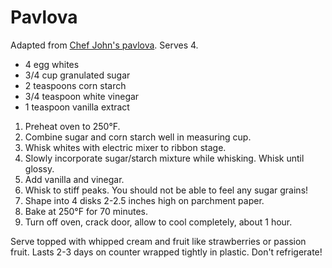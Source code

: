 # Pavlova

Adapted from [Chef John's pavlova](http://foodwishes.blogspot.com/2012/04/fresh-strawberry-pavlova-cracking-up.html). Serves 4.

- 4 egg whites
- 3/4 cup granulated sugar
- 2 teaspoons corn starch
- 3/4 teaspoon white vinegar
- 1 teaspoon vanilla extract

1. Preheat oven to 250&deg;F.
2. Combine sugar and corn starch well in measuring cup.
3. Whisk whites with electric mixer to ribbon stage.
4. Slowly incorporate sugar/starch mixture while whisking. Whisk until glossy.
5. Add vanilla and vinegar.
6. Whisk to stiff peaks. You should not be able to feel any sugar grains!
7. Shape into 4 disks 2-2.5 inches high on parchment paper.
8. Bake at 250&deg;F for 70 minutes.
9. Turn off oven, crack door, allow to cool completely, about 1 hour.

Serve topped with whipped cream and fruit like strawberries or passion fruit. Lasts 2-3 days on counter wrapped tightly in plastic. Don't refrigerate!
